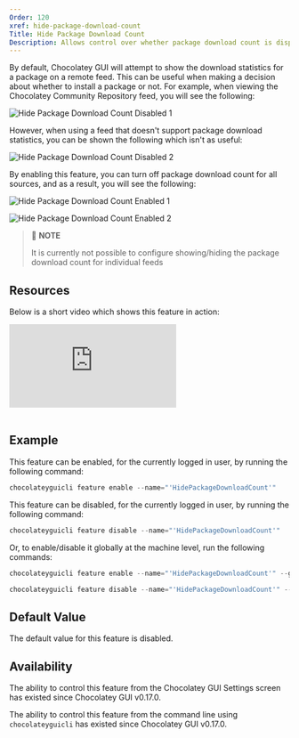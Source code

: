 ```yaml
---
Order: 120
xref: hide-package-download-count
Title: Hide Package Download Count
Description: Allows control over whether package download count is displayed on remote source views.
---
```


By default, Chocolatey GUI will attempt to show the download statistics for a package on a remote feed.  This can be
useful when making a decision about whether to install a package or not.  For example, when viewing the Chocolatey
Community Repository feed, you will see the following:

![Hide Package Download Count Disabled 1](/assets/images/chocolatey-gui/feature_hide_package_download_count_disabled_1.png "Hide Package Download Count Disabled 1")

However, when using a feed that doesn't support package download statistics, you can be shown the following which isn't
as useful:

![Hide Package Download Count Disabled 2](/assets/images/chocolatey-gui/feature_hide_package_download_count_disabled_2.png "Hide Package Download Count Disabled 2")

By enabling this feature, you can turn off package download count for all sources, and as a result, you will see the
following:

![Hide Package Download Count Enabled 1](/assets/images/chocolatey-gui/feature_hide_package_download_count_enabled_1.png "Hide Package Download Count Enabled 1")

![Hide Package Download Count Enabled 2](/assets/images/chocolatey-gui/feature_hide_package_download_count_enabled_2.png "Hide Package Download Count Enabled 2")

> :memo: **NOTE**
>
> It is currently not possible to configure showing/hiding the package download count for individual feeds

## Resources

Below is a short video which shows this feature in action:

<p>
<div class="ratio ratio-16x9">
    <iframe src="https://www.youtube.com/embed/W8kTjbKTHj8?list=PL84yg23i9GBjAMY0OfHfn-MH4rviaccuc" frameborder="0" allow="autoplay; encrypted-media" allowfullscreen>
    </iframe>
</div>
<br>
</p>

## Example

This feature can be enabled, for the currently logged in user, by running the following command:

```powershell
chocolateyguicli feature enable --name="'HidePackageDownloadCount'"
```

This feature can be disabled, for the currently logged in user, by running the following command:

```powershell
chocolateyguicli feature disable --name="'HidePackageDownloadCount'"
```

Or, to enable/disable it globally at the machine level, run the following commands:

```powershell
chocolateyguicli feature enable --name="'HidePackageDownloadCount'" --global

chocolateyguicli feature disable --name="'HidePackageDownloadCount'" --global
```

## Default Value

The default value for this feature is disabled.

## Availability

The ability to control this feature from the Chocolatey GUI Settings screen has existed since Chocolatey GUI v0.17.0.

The ability to control this feature from the command line using `chocolateyguicli` has existed since Chocolatey GUI
v0.17.0.
